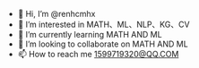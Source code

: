 - 👋 Hi, I’m @renhcmhx
- 👀 I’m interested in MATH、ML、NLP、KG、CV
- 🌱 I’m currently learning MATH AND ML
- 💞️ I’m looking to collaborate on MATH AND ML
- 📫 How to reach me 1599719320@QQ.COM

<!---
renhcmhx/renhcmhx is a ✨ special ✨ repository because its `README.md` (this file) appears on your GitHub profile.
You can click the Preview link to take a look at your changes.
--->
